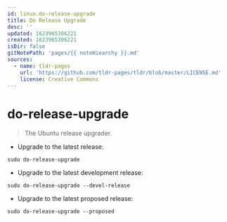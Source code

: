 ```yaml
---
id: linux.do-release-upgrade
title: Do Release Upgrade
desc: ''
updated: 1623965306221
created: 1623965306221
isDir: false
gitNotePath: 'pages/{{ noteHiearchy }}.md'
sources:
  - name: tldr-pages
    url: 'https://github.com/tldr-pages/tldr/blob/master/LICENSE.md'
    license: Creative Commons
---
```

# do-release-upgrade

> The Ubuntu release upgrader.

- Upgrade to the latest release:

`sudo do-release-upgrade`

- Upgrade to the latest development release:

`sudo do-release-upgrade --devel-release`

- Upgrade to the latest proposed release:

`sudo do-release-upgrade --proposed`

